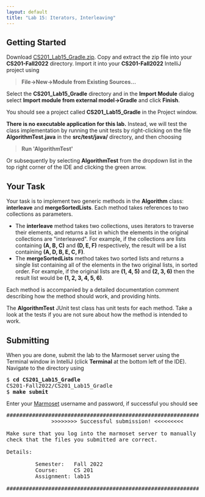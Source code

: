 ```yaml
---
layout: default
title: "Lab 15: Iterators, Interleaving"
---
```


## Getting Started

Download [CS201\_Lab15\_Gradle.zip](CS201_Lab15_Gradle.zip). Copy and extract the zip file into your **CS201-Fall2022** directory. Import it into your **CS201-Fall2022** IntelliJ project using

> **File&rarr;New&rarr;Module from Existing Sources...**

Select the **CS201\_Lab15\_Gradle** directory and in the **Import Module** dialog select **Import module from external model&rarr;Gradle** and click **Finish**.

You should see a project called **CS201\_Lab15\_Gradle** in the Project window.

**There is no executable application for this lab.** Instead, we will test the class implementation by running the unit tests by right-clicking on the file **AlgorithmTest.java** in the **src/test/java/** directory, and then choosing

> **Run 'AlgorithmTest'**

Or subsequently by selecting **AlgorithmTest** from the dropdown list in the top right corner of the IDE and clicking the green arrow.

## Your Task

Your task is to implement two generic methods in the **Algorithm** class: **interleave** and **mergeSortedLists**. Each method takes references to two collections as parameters.

-   The **interleave** method takes two collections, uses iterators to traverse their elements, and returns a list in which the elements in the original collections are "interleaved". For example, if the collections are lists containing **(A, B, C)** and **(D, E, F)** respectively, the result will be a list containing **(A, D, B, E, C, F)**.
-   The **mergeSortedLists** method takes two sorted lists and returns a single list containing all of the elements in the two original lists, in sorted order. For example, if the original lists are **(1, 4, 5)** and **(2, 3, 6)** then the result list would be **(1, 2, 3, 4, 5, 6)**.

Each method is accompanied by a detailed documentation comment describing how the method should work, and providing hints.

The **AlgorithmTest** JUnit test class has unit tests for each method. Take a look at the tests if you are not sure about how the method is intended to work.

## Submitting

When you are done, submit the lab to the Marmoset server using the Terminal window in IntelliJ (click **Terminal** at the bottom left of the IDE). Navigate to the directory using

<pre>
$ <b>cd CS201_Lab15_Gradle</b>
CS201-Fall2022/CS201_Lab15_Gradle
$ <b>make submit</b>
</pre>

Enter your [Marmoset](https://cs.ycp.edu/marmoset) username and password, if successful you should see

<pre>
######################################################################
              >>>>>>>> Successful submission! <<<<<<<<<

Make sure that you log into the marmoset server to manually
check that the files you submitted are correct.

Details:

         Semester:   Fall 2022
         Course:     CS 201
         Assignment: lab15

######################################################################
</pre>
